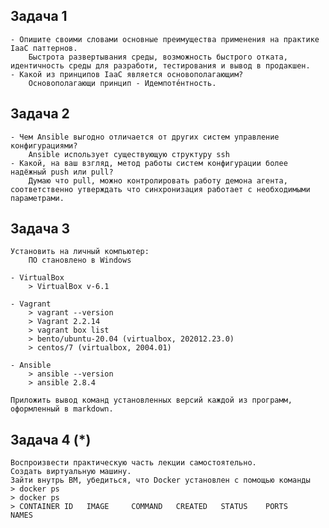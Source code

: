 
## Задача 1
	- Опишите своими словами основные преимущества применения на практике IaaC паттернов.
		Быстрота развертывания среды, возможность быстрого отката, идентичность среды для разработи, тестирования и вывод в продакшен.
	- Какой из принципов IaaC является основополагающим?
		Основополагающи принцип - Идемпоте́нтность. 

## Задача 2
	- Чем Ansible выгодно отличается от других систем управление конфигурациями?
		Ansible использует существующую структуру ssh
	- Какой, на ваш взгляд, метод работы систем конфигурации более надёжный push или pull?
		Думаю что pull, можно контролировать работу демона агента, соответственно утверждать что синхронизация работает c необходимыми параметрами.
		
## Задача 3
	Установить на личный компьютер:
		ПО становлено в Windows

	- VirtualBox
		> VirtualBox v-6.1
		
	- Vagrant
		> vagrant --version
		> Vagrant 2.2.14
		> vagrant box list
		> bento/ubuntu-20.04 (virtualbox, 202012.23.0)
		> centos/7 (virtualbox, 2004.01)
		
	- Ansible
		> ansible --version
		> ansible 2.8.4

	Приложить вывод команд установленных версий каждой из программ, оформленный в markdown.

## Задача 4 (*)
	Воспроизвести практическую часть лекции самостоятельно.  
	Создать виртуальную машину.
	Зайти внутрь ВМ, убедиться, что Docker установлен с помощью команды
	> docker ps
	> docker ps
	> CONTAINER ID   IMAGE     COMMAND   CREATED   STATUS    PORTS     NAMES